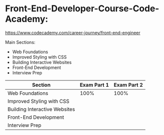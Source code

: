 # Front-End-Developer-Course-Code-Academy:  
https://www.codecademy.com/career-journey/front-end-engineer

Main Sections:
- Web Foundations 
- Improved Styling with CSS
- Building Interactive Websites
- Front-End Development
- Interview Prep

Section|Exam Part 1|Exam Part 2|
--|--|--
Web Foundations|100%|100%|
Improved Styling with CSS|||
Building Interactive Websites|||
Front-End Development|||
Interview Prep|||


